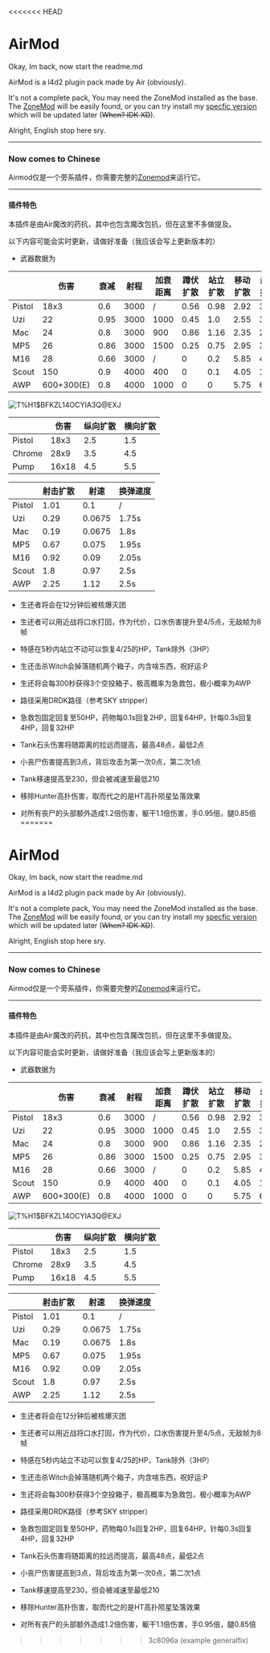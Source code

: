 <<<<<<< HEAD
# AirMod
Okay, Im back, now start the readme.md

AirMod is a l4d2 plugin pack made by Air (obviously).

It's not a complete pack, You may need the ZoneMod installed as the base. The [ZoneMod](https://github.com/SirPlease/L4D2-Competitive-Rework) will be easily found, or you can try install my [specfic version]() which will be updated later (~~When? IDK XD~~).

Alright, English stop here sry.

-----------------

### Now comes to Chinese

Airmod仅是一个旁系插件，你需要完整的[Zonemod](https://github.com/SirPlease/L4D2-Competitive-Rework)来运行它。

----------------

#### 插件特色

本插件是由Air魔改的药抗，其中也包含魔改包抗，但在这里不多做提及。

以下内容可能会实时更新，请做好准备（我应该会写上更新版本的）

+ 武器数据为

|      | 伤害 |  衰减 | 射程|加衰距离|蹲伏扩散|站立扩散|移动扩散|最大扩散|
| ---  | ---  |  --- | --- |---     |---    |---    |---     |---     |
|Pistol|18x3  |0.6   |3000 |/       |0.56   |0.98   |2.92    |30      |
|Uzi   |22    |0.95  |3000 |1000    |0.45   |1.0    |2.55    |30      |
|Mac   |24    |0.8   |3000 |900     |0.86   |1.16   |2.35    |27.5    |
|MP5   |26    |0.86  |3000 |1500    |0.25   |0.75   |2.95    |35      |
|M16   |28    |0.66  |3000 |/       |0      |0.2    |5.85    |40      |
|Scout |150   |0.9   |4000 |400     |0      |0.1    |4.05    |10      |
|AWP   |600+300(E)|0.8   |4000 |1000     |0      |0    |5.75    |65      |

![T%H1$BFKZL14OCYIA3Q@EXJ](https://user-images.githubusercontent.com/70164765/184548546-af917a61-9f70-461e-a20f-b9e3b605a665.png)

|     |伤害|纵向扩散|横向扩散|
|-----|----|-------|--------|
|Pistol|18x3|2.5   |1.5     |
|Chrome|28x9|3.5   |4.5     |
|Pump  |16x18|4.5  |5.5     |

|     |射击扩散|射速|换弹速度|
|-----|--------|---|---------|
|Pistol|1.01   |0.1|/        |
|Uzi  |0.29    |0.0675|1.75s |
|Mac  |0.19    |0.0675|1.8s   |
|MP5  |0.67    |0.075|1.95s   |
|M16  |0.92    |0.09| 2.05s   |
|Scout|1.8    |0.97|2.5s      |
|AWP  |2.25    |1.12|2.5s      |

+ 生还者将会在12分钟后被核爆灭团

+ 生还者可以用近战将口水打回，作为代价，口水伤害提升至4/5点，无敌帧为8帧

+ 特感在5秒内站立不动可以恢复4/25的HP，Tank除外（3HP）

+ 生还击杀Witch会掉落随机两个箱子，内含啥东西，祝好运:P

+ 生还将会每300秒获得3个空投箱子，极高概率为急救包，极小概率为AWP

+ 路径采用DRDK路径（参考SKY stripper）

+ 急救包固定回复至50HP，药物每0.1s回复2HP，回复64HP，针每0.3s回复4HP，回复32HP

+ Tank石头伤害将随距离的拉远而提高，最高48点，最低2点

+ 小丧尸伤害提高到3点，背后攻击为第一次0点，第二次1点

+ Tank移速提高至230，但会被减速至最低210

+ 移除Hunter高扑伤害，取而代之的是HT高扑陨星坠落效果

+ 对所有丧尸的头部额外造成1.2倍伤害，躯干1.1倍伤害，手0.95倍，腿0.85倍
=======
# AirMod
Okay, Im back, now start the readme.md

AirMod is a l4d2 plugin pack made by Air (obviously).

It's not a complete pack, You may need the ZoneMod installed as the base. The [ZoneMod](https://github.com/SirPlease/L4D2-Competitive-Rework) will be easily found, or you can try install my [specfic version]() which will be updated later (~~When? IDK XD~~).

Alright, English stop here sry.

-----------------

### Now comes to Chinese

Airmod仅是一个旁系插件，你需要完整的[Zonemod](https://github.com/SirPlease/L4D2-Competitive-Rework)来运行它。

----------------

#### 插件特色

本插件是由Air魔改的药抗，其中也包含魔改包抗，但在这里不多做提及。

以下内容可能会实时更新，请做好准备（我应该会写上更新版本的）

+ 武器数据为

|      | 伤害 |  衰减 | 射程|加衰距离|蹲伏扩散|站立扩散|移动扩散|最大扩散|
| ---  | ---  |  --- | --- |---     |---    |---    |---     |---     |
|Pistol|18x3  |0.6   |3000 |/       |0.56   |0.98   |2.92    |30      |
|Uzi   |22    |0.95  |3000 |1000    |0.45   |1.0    |2.55    |30      |
|Mac   |24    |0.8   |3000 |900     |0.86   |1.16   |2.35    |27.5    |
|MP5   |26    |0.86  |3000 |1500    |0.25   |0.75   |2.95    |35      |
|M16   |28    |0.66  |3000 |/       |0      |0.2    |5.85    |40      |
|Scout |150   |0.9   |4000 |400     |0      |0.1    |4.05    |10      |
|AWP   |600+300(E)|0.8   |4000 |1000     |0      |0    |5.75    |65      |

![T%H1$BFKZL14OCYIA3Q@EXJ](https://user-images.githubusercontent.com/70164765/184548546-af917a61-9f70-461e-a20f-b9e3b605a665.png)

|     |伤害|纵向扩散|横向扩散|
|-----|----|-------|--------|
|Pistol|18x3|2.5   |1.5     |
|Chrome|28x9|3.5   |4.5     |
|Pump  |16x18|4.5  |5.5     |

|     |射击扩散|射速|换弹速度|
|-----|--------|---|---------|
|Pistol|1.01   |0.1|/        |
|Uzi  |0.29    |0.0675|1.75s |
|Mac  |0.19    |0.0675|1.8s   |
|MP5  |0.67    |0.075|1.95s   |
|M16  |0.92    |0.09| 2.05s   |
|Scout|1.8    |0.97|2.5s      |
|AWP  |2.25    |1.12|2.5s      |

+ 生还者将会在12分钟后被核爆灭团

+ 生还者可以用近战将口水打回，作为代价，口水伤害提升至4/5点，无敌帧为8帧

+ 特感在5秒内站立不动可以恢复4/25的HP，Tank除外（3HP）

+ 生还击杀Witch会掉落随机两个箱子，内含啥东西，祝好运:P

+ 生还将会每300秒获得3个空投箱子，极高概率为急救包，极小概率为AWP

+ 路径采用DRDK路径（参考SKY stripper）

+ 急救包固定回复至50HP，药物每0.1s回复2HP，回复64HP，针每0.3s回复4HP，回复32HP

+ Tank石头伤害将随距离的拉远而提高，最高48点，最低2点

+ 小丧尸伤害提高到3点，背后攻击为第一次0点，第二次1点

+ Tank移速提高至230，但会被减速至最低210

+ 移除Hunter高扑伤害，取而代之的是HT高扑陨星坠落效果

+ 对所有丧尸的头部额外造成1.2倍伤害，躯干1.1倍伤害，手0.95倍，腿0.85倍
>>>>>>> 3c8096a (example generalfix)
